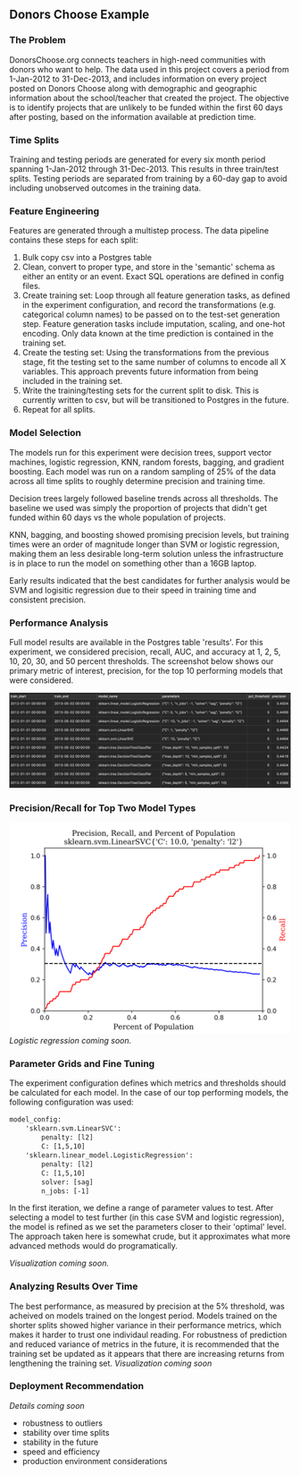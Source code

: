 ## Donors Choose Example

### The Problem
DonorsChoose.org connects teachers in high-need communities with donors who want to help. The data used in this project covers a period from 1-Jan-2012 to 31-Dec-2013, and includes information on every project posted on Donors Choose along with demographic and geographic information about the school/teacher that created the project. The objective is to identify projects that are unlikely to be funded within the first 60 days after posting, based on the information available at prediction time.


### Time Splits
Training and testing periods are generated for every six month period spanning 1-Jan-2012 through 31-Dec-2013. This results in three train/test splits. Testing periods are separated from training by a 60-day gap to avoid including unobserved outcomes in the training data.

### Feature Engineering
Features are generated through a multistep process. The data pipeline contains these steps for each split:
1. Bulk copy csv into a Postgres table
2. Clean, convert to proper type, and store in the 'semantic' schema as either an entity or an event. Exact SQL operations are defined in config files.
3. Create training set: Loop through all feature generation tasks, as defined in the experiment configuration, and record the transformations (e.g. categorical column names) to be passed on to the test-set generation step. Feature generation tasks include imputation, scaling, and one-hot encoding. Only data known at the time prediction is contained in the training set.
4. Create the testing set: Using the transformations from the previous stage, fit the testing set to the same number of columns to encode all X variables. This approach prevents future information from being included in the training set.
5. Write the training/testing sets for the current split to disk. This is currently written to csv, but will be transitioned to Postgres in the future.
6. Repeat for all splits.


### Model Selection
The models run for this experiment were decision trees, support vector machines, logistic regression, KNN, random forests, bagging, and gradient boosting. Each model was run on a random sampling of 25% of the data across all time splits to roughly determine precision and training time.

Decision trees largely followed baseline trends across all thresholds. The baseline we used was simply the proportion of projects that didn't get funded within 60 days vs the whole population of projects.

KNN, bagging, and boosting showed promising precision levels, but training times were an order of magnitude longer than SVM or logistic regression, making them an less desirable long-term solution unless the infrastructure is in place to run the model on something other than a 16GB laptop.

Early results indicated that the best candidates for further analysis would be SVM and logisitic regression due to their speed in training time and consistent precision.

### Performance Analysis
Full model results are available in the Postgres table 'results'. For this experiment, we considered precision, recall, AUC, and accuracy at 1, 2, 5, 10, 20, 30, and 50 percent thresholds. The screenshot below shows our primary metric of interest, precision, for the top 10 performing models that were considered.

![](https://github.com/timhannifan/minml/blob/master/examples/donors/sample_results/sample_images/top_10.png)

### Precision/Recall for Top Two Model Types

![](https://github.com/timhannifan/minml/blob/master/examples/donors/sample_results/sample_images/svm.png)
*Logistic regression coming soon.*

### Parameter Grids and Fine Tuning
The experiment configuration defines which metrics and thresholds should be calculated for each model. In the case of our top performing models, the following configuration was used:
```
model_config:
    'sklearn.svm.LinearSVC':
        penalty: [l2]
        C: [1,5,10]
    'sklearn.linear_model.LogisticRegression':
        penalty: [l2]
        C: [1,5,10]
        solver: [sag]
        n_jobs: [-1]
```

In the first iteration, we define a range of parameter values to test. After selecting a model to test further (in this case SVM and logistic regression), the model is refined as we set the parameters closer to their 'optimal' level. The approach taken here is somewhat crude, but it approximates what more advanced methods would do programatically.

*Visualization coming soon.*

### Analyzing Results Over Time
The best performance, as measured by precision at the 5% threshold, was acheived on models trained on the longest period. Models trained on the shorter splits showed higher variance in their performance metrics, which makes it harder to trust one individaul reading. For robustness of prediction and reduced variance of metrics in the future, it is recommended that the training set be updated as it appears that there are increasing returns from lengthening the training set.
*Visualization coming soon*

### Deployment Recommendation
*Details coming soon*
- robustness to outliers
- stability over time splits
- stability in the future
- speed and efficiency
- production environment considerations


